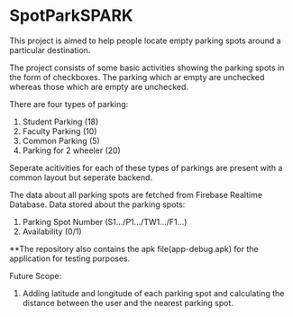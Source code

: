 # SpotParkSPARK

This project is aimed to help people locate empty parking spots around a particular destination.  

The project consists of some basic activities showing the parking spots in the form of checkboxes. The parking which ar empty are 
unchecked whereas those which are empty are unchecked.

There are four types of parking:
1. Student Parking (18)
2. Faculty Parking (10)
3. Common Parking (5)
4. Parking for 2 wheeler (20)

Seperate acitivities for each of these types of parkings are present with a common layout but seperate backend.

The data about all parking spots are fetched from Firebase Realtime Database. 
Data stored about the parking spots: 
1. Parking Spot Number (S1.../P1.../TW1.../F1...)
2. Availability (0/1)

**The repository also contains the apk file(app-debug.apk) for the application for testing purposes.

Future Scope:
1. Adding latitude and longitude of each parking spot and calculating the distance between the user and the nearest parking spot.
